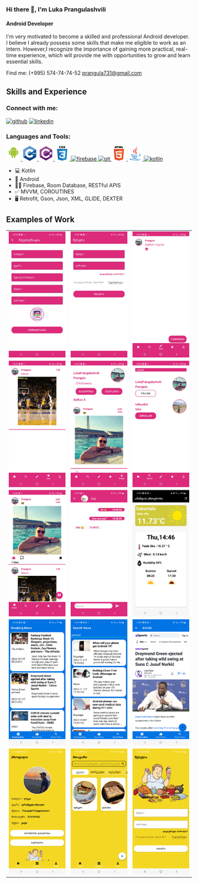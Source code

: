 ### Hi there 👋, I'm Luka Prangulashvili
#### Android Developer


I'm very motivated to become a skilled and professional Android developer. I believe I already possess some skills that make me eligible to work as an intern. However,I recognize the importance of gaining more practical, real-time experience, which will provide me with opportunities to grow and learn essential skills.

Find me: 
(+995) 574-74-74-52
prangula731@gmail.com

## Skills and Experience 

<h3 align="left">Connect with me:</h3>

[<img src='https://cdn.jsdelivr.net/npm/simple-icons@3.0.1/icons/github.svg' alt='github' height='40'>](https://github.com/Prangula)  [<img src='https://cdn.jsdelivr.net/npm/simple-icons@3.0.1/icons/linkedin.svg' alt='linkedin' height='40'>](https://www.linkedin.com/in/luka-prangulashvili-130173272//)  


<p align="left">
</p>

<h3 align="left">Languages and Tools:</h3>
<p align="left"> <a href="https://developer.android.com" target="_blank" rel="noreferrer"> <img src="https://raw.githubusercontent.com/devicons/devicon/master/icons/android/android-original-wordmark.svg" alt="android" width="40" height="40"/> </a> <a href="https://www.w3schools.com/cpp/" target="_blank" rel="noreferrer"> <img src="https://raw.githubusercontent.com/devicons/devicon/master/icons/cplusplus/cplusplus-original.svg" alt="cplusplus" width="40" height="40"/> </a> <a href="https://www.w3schools.com/cs/" target="_blank" rel="noreferrer"> <img src="https://raw.githubusercontent.com/devicons/devicon/master/icons/csharp/csharp-original.svg" alt="csharp" width="40" height="40"/> </a> <a href="https://www.w3schools.com/css/" target="_blank" rel="noreferrer"> <img src="https://raw.githubusercontent.com/devicons/devicon/master/icons/css3/css3-original-wordmark.svg" alt="css3" width="40" height="40"/> </a> <a href="https://firebase.google.com/" target="_blank" rel="noreferrer"> <img src="https://www.vectorlogo.zone/logos/firebase/firebase-icon.svg" alt="firebase" width="40" height="40"/> </a> <a href="https://git-scm.com/" target="_blank" rel="noreferrer"> <img src="https://www.vectorlogo.zone/logos/git-scm/git-scm-icon.svg" alt="git" width="40" height="40"/> </a> <a href="https://www.w3.org/html/" target="_blank" rel="noreferrer"> <img src="https://raw.githubusercontent.com/devicons/devicon/master/icons/html5/html5-original-wordmark.svg" alt="html5" width="40" height="40"/> </a> <a href="https://www.java.com" target="_blank" rel="noreferrer"> <img src="https://raw.githubusercontent.com/devicons/devicon/master/icons/java/java-original.svg" alt="java" width="40" height="40"/> </a> <a href="https://kotlinlang.org" target="_blank" rel="noreferrer"> <img src="https://www.vectorlogo.zone/logos/kotlinlang/kotlinlang-icon.svg" alt="kotlin" width="40" height="40"/> </a> </p>

* 💻 Kotlin
* 📱 Android
* 👨‍💻 Firebase, Room Database, RESTful APIS
* ✅ MVVM, COROUTINES
* 🖥️ Retrofit, Gson, Json, XML, GLIDE, DEXTER

## Examples of Work

<table>

  <tr>
    <td><img src="Screenshot_20231219-152938_Selfie.jpg" width="256" alt="Image 1"></td>
    <td><img src="Screenshot_20231219-152932_Selfie.jpg" width="256" alt="Image 2"></td>
    <td><img src="Screenshot_20231219-152857_Selfie.jpg" width="256" alt="Image 3"></td>
  </tr>

 <tr>
    <td><img src="Screenshot_20231219-152850_Selfie.jpg" width="256" alt="Image 1"></td>
    <td><img src="Screenshot_20231219-152841_Selfie.jpg" width="256" alt="Image 2"></td>
    <td><img src="Screenshot_20231219-152835_Selfie.jpg" width="256" alt="Image 3"></td>
  </tr>
    <tr>
     <td><img src="Screenshot_20231219-152828_Selfie.jpg" width="256" alt="Image 8"></td>
     <td><img src="Screenshot_20231214-144952_Selfie.jpg" width="256" alt="Image 8"></td>
    <td><img src="Screenshot_20231214-144700.jpg" width="256" alt="Image 7"></td>
  
  <tr>
    <td><img src="Screenshot_20231214-144526_NewsAppMyself.jpg" width="256" alt="Image 1"></td>
    <td><img src="Screenshot_20231214-144538_NewsAppMyself.jpg" width="256" alt="Image 2"></td>
    <td><img src="Screenshot_20231214-144554_NewsAppMyself.jpg" width="256" alt="Image 3"></td>
  </tr>
  <tr>
    <td><img src="Screenshot_20231214-144621_FoodApp.jpg" width="256" alt="Image 4"></td>
    <td><img src="Screenshot_20231214-144632_FoodApp.jpg" width="256" alt="Image 5"></td>
    <td><img src="Screenshot_20231214-144644_FoodApp.jpg" width="256" alt="Image 6"></td>
  </tr>

   
   
    
  
  </tr>
</table>






